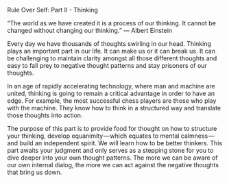 Rule Over Self: Part II - Thinking


“The world as we have created it is a process of our thinking. It cannot be changed without changing our thinking.”
— Albert Einstein

Every day we have thousands of thoughts swirling in our head. Thinking plays an important part in our life. It can make us or it can break us. It can be challenging to maintain clarity amongst all those different thoughts and easy to fall prey to negative thought patterns and stay prisoners of our thoughts.

In an age of rapidly accelerating technology, where man and machine are united, thinking is going to remain a critical advantage in order to have an edge. For example, the most successful chess players are those who play with the machine. They know how to think in a structured way and translate those thoughts into action.

The purpose of this part is to provide food for thought on how to structure your thinking, develop equanimity — which equates to mental calmness — and build an independent spirit. We will learn how to be better thinkers. This part awaits your judgment and only serves as a stepping stone for you to dive deeper into your own thought patterns. The more we can be aware of our own internal dialog, the more we can act against the negative thoughts that bring us down.
